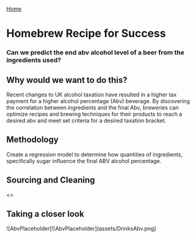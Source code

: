 [Home](./README.md)

# Homebrew Recipe for Success
### Can we predict the end abv alcohol level of a beer from the ingredients used?

## Why would we want to do this?
Recent changes to UK alcohol taxation have resulted in a higher tax payment for a higher alcohol percentage (Abv) beverage. By discovering the correlation between ingredients and the final Abv, breweries can optimize recipes and brewing techniques for their products to reach a desired abv and meet set criteria for a desired taxation bracket.

## Methodology
Create a regression model to determine how quantities of ingredients, specifically sugar influence the final ABV alcohol percentage.

## Sourcing and Cleaning
<<Placeholder>>

## Taking a closer look
![AbvPlaceholder[![AbvPlaceholder](assets/DrinksAbv.png]

